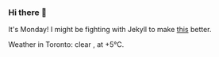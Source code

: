 ### Hi there :wave:

It's Monday! I might be fighting with Jekyll to make [this](https://swissclubtoronto.ca) better.

Weather in Toronto: clear , at +5°C.
